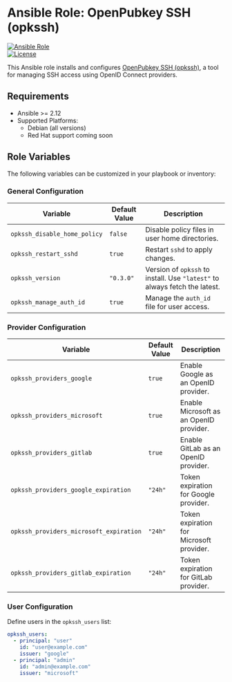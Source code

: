 # Ansible Role: OpenPubkey SSH (opkssh)

[![Ansible Role](https://img.shields.io/ansible/role/d/)](https://galaxy.ansible.com/)  
[![License](https://img.shields.io/github/license/bvierra/ansible-opkssh-server)](LICENSE)

This Ansible role installs and configures [OpenPubkey SSH (opkssh)](https://github.com/openpubkey/opkssh), a tool for managing SSH access using OpenID Connect providers.

## Requirements

- Ansible >= 2.12
- Supported Platforms:
  - Debian (all versions)
  - Red Hat support coming soon

## Role Variables

The following variables can be customized in your playbook or inventory:

### General Configuration
| Variable                          | Default Value | Description                                                                 |
|-----------------------------------|---------------|-----------------------------------------------------------------------------|
| `opkssh_disable_home_policy`      | `false`       | Disable policy files in user home directories.                             |
| `opkssh_restart_sshd`             | `true`        | Restart `sshd` to apply changes.                                           |
| `opkssh_version`                  | `"0.3.0"`     | Version of `opkssh` to install. Use `"latest"` to always fetch the latest. |
| `opkssh_manage_auth_id`           | `true`        | Manage the `auth_id` file for user access.                                 |

### Provider Configuration
| Variable                          | Default Value | Description                                                                 |
|-----------------------------------|---------------|-----------------------------------------------------------------------------|
| `opkssh_providers_google`         | `true`        | Enable Google as an OpenID provider.                                       |
| `opkssh_providers_microsoft`      | `true`        | Enable Microsoft as an OpenID provider.                                    |
| `opkssh_providers_gitlab`         | `true`        | Enable GitLab as an OpenID provider.                                       |
| `opkssh_providers_google_expiration` | `"24h"`    | Token expiration for Google provider.                                      |
| `opkssh_providers_microsoft_expiration` | `"24h"` | Token expiration for Microsoft provider.                                   |
| `opkssh_providers_gitlab_expiration` | `"24h"`    | Token expiration for GitLab provider.                                      |

### User Configuration
Define users in the `opkssh_users` list:
```yaml
opkssh_users:
  - principal: "user"
    id: "user@example.com"
    issuer: "google"
  - principal: "admin"
    id: "admin@example.com"
    issuer: "microsoft"